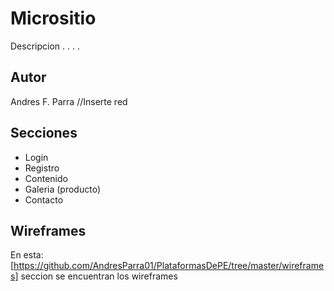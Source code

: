 # Micrositio

Descripcion . . . .

## Autor

Andres F. Parra
//Inserte red

## Secciones

* Login
* Registro
* Contenido
* Galeria (producto)
* Contacto

## Wireframes

En esta:[https://github.com/AndresParra01/PlataformasDePE/tree/master/wireframes] seccion se encuentran los wireframes 
